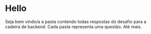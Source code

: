 # Hello

Seja bem vindo/a a pasta contendo todas respostas do desafio para a cadeira de backend.
Cada pasta representa uma questão. Até mais. 